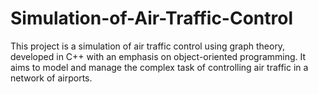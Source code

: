 # Simulation-of-Air-Traffic-Control
This project is a simulation of air traffic control using graph theory, developed in C++ with an emphasis on object-oriented programming. It aims to model and manage the complex task of controlling air traffic in a network of airports.
